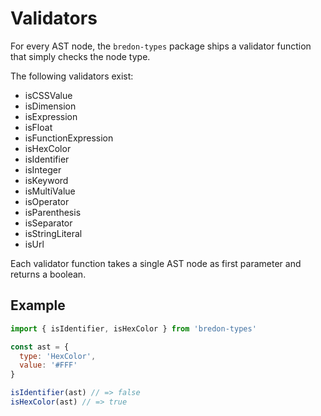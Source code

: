 # Validators

For every AST node, the `bredon-types` package ships a validator function that simply checks the node type.

The following validators exist:
* isCSSValue
* isDimension
* isExpression
* isFloat
* isFunctionExpression
* isHexColor
* isIdentifier
* isInteger
* isKeyword
* isMultiValue
* isOperator
* isParenthesis
* isSeparator
* isStringLiteral
* isUrl

Each validator function takes a single AST node as first parameter and returns a boolean.

## Example
```javascript
import { isIdentifier, isHexColor } from 'bredon-types'

const ast = {
  type: 'HexColor',
  value: '#FFF'  
}

isIdentifier(ast) // => false
isHexColor(ast) // => true
```
